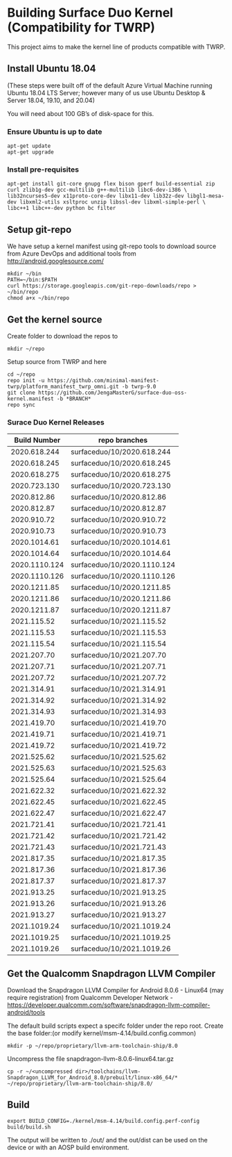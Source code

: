 # Building Surface Duo Kernel (Compatibility for TWRP)

This project aims to make the kernel line of products compatible with TWRP.

## Install Ubuntu 18.04
(These steps were built off of the default Azure Virtual Machine running Ubuntu 18.04 LTS Server; however many of us use Ubuntu Desktop
& Server 18.04, 19.10, and 20.04)

You will need about 100 GB’s of disk-space for this.

### Ensure Ubuntu is up to date

```
apt-get update
apt-get upgrade
```

### Install pre-requisites

```
apt-get install git-core gnupg flex bison gperf build-essential zip curl zlib1g-dev gcc-multilib g++-multilib libc6-dev-i386 \
lib32ncurses5-dev x11proto-core-dev libx11-dev lib32z-dev libgl1-mesa-dev libxml2-utils xsltproc unzip libssl-dev libxml-simple-perl \
libc++1 libc++-dev python bc filter
```

## Setup git-repo

We have setup a kernel manifest using git-repo tools to download source
from Azure DevOps and additional tools from http://android.googlesource.com/

```
mkdir ~/bin
PATH=~/bin:$PATH
curl https://storage.googleapis.com/git-repo-downloads/repo > ~/bin/repo
chmod a+x ~/bin/repo
```

## Get the kernel source
Create folder to download the repos to

```
mkdir ~/repo
```

Setup source from TWRP and here

```
cd ~/repo
repo init -u https://github.com/minimal-manifest-twrp/platform_manifest_twrp_omni.git -b twrp-9.0
git clone https://github.com/JengaMasterG/surface-duo-oss-kernel.manifest -b *BRANCH*
repo sync
```

### Surace Duo Kernel Releases

| Build Number | repo branches |
|-|-|
| 2020.618.244 | surfaceduo/10/2020.618.244 |
| 2020.618.245 | surfaceduo/10/2020.618.245 |
| 2020.618.275 | surfaceduo/10/2020.618.275 |
| 2020.723.130 | surfaceduo/10/2020.723.130 |
| 2020.812.86 | surfaceduo/10/2020.812.86 |
| 2020.812.87 | surfaceduo/10/2020.812.87 |
| 2020.910.72 | surfaceduo/10/2020.910.72 |
| 2020.910.73 | surfaceduo/10/2020.910.73 |
| 2020.1014.61 | surfaceduo/10/2020.1014.61 |
| 2020.1014.64 | surfaceduo/10/2020.1014.64 |
| 2020.1110.124 | surfaceduo/10/2020.1110.124 |
| 2020.1110.126 | surfaceduo/10/2020.1110.126 |
| 2020.1211.85 | surfaceduo/10/2020.1211.85 |
| 2020.1211.86 | surfaceduo/10/2020.1211.86 |
| 2020.1211.87 | surfaceduo/10/2020.1211.87 |
| 2021.115.52 | surfaceduo/10/2021.115.52 |
| 2021.115.53 | surfaceduo/10/2021.115.53 |
| 2021.115.54 | surfaceduo/10/2021.115.54 |
| 2021.207.70 | surfaceduo/10/2021.207.70 |
| 2021.207.71 | surfaceduo/10/2021.207.71 |
| 2021.207.72 | surfaceduo/10/2021.207.72 |
| 2021.314.91 | surfaceduo/10/2021.314.91 |
| 2021.314.92 | surfaceduo/10/2021.314.92 |
| 2021.314.93 | surfaceduo/10/2021.314.93 |
| 2021.419.70 | surfaceduo/10/2021.419.70 |
| 2021.419.71 | surfaceduo/10/2021.419.71 |
| 2021.419.72 | surfaceduo/10/2021.419.72 |
| 2021.525.62 | surfaceduo/10/2021.525.62 |
| 2021.525.63 | surfaceduo/10/2021.525.63 |
| 2021.525.64 | surfaceduo/10/2021.525.64 |
| 2021.622.32 | surfaceduo/10/2021.622.32 |
| 2021.622.45 | surfaceduo/10/2021.622.45 |
| 2021.622.47 | surfaceduo/10/2021.622.47 |
| 2021.721.41 | surfaceduo/10/2021.721.41 |
| 2021.721.42 | surfaceduo/10/2021.721.42 |
| 2021.721.43 | surfaceduo/10/2021.721.43 |
| 2021.817.35 | surfaceduo/10/2021.817.35 |
| 2021.817.36 | surfaceduo/10/2021.817.36 |
| 2021.817.37 | surfaceduo/10/2021.817.37 |
| 2021.913.25 | surfaceduo/10/2021.913.25 |
| 2021.913.26 | surfaceduo/10/2021.913.26 |
| 2021.913.27 | surfaceduo/10/2021.913.27 |
| 2021.1019.24 | surfaceduo/10/2021.1019.24 |
| 2021.1019.25 | surfaceduo/10/2021.1019.25 |
| 2021.1019.26 | surfaceduo/10/2021.1019.26 |

## Get the Qualcomm Snapdragon LLVM Compiler

Download the Snapdragon LLVM Compiler for Android 8.0.6 - Linux64 (may require registration) from Qualcomm Developer Network - https://developer.qualcomm.com/software/snapdragon-llvm-compiler-android/tools 

The default build scripts expect a specifc folder under the repo root. 
Create the base folder:(or modify kernel/msm-4.14/build.config.common)
```
mkdir -p ~/repo/proprietary/llvm-arm-toolchain-ship/8.0
```

Uncompress the file snapdragon-llvm-8.0.6-linux64.tar.gz
```
cp -r ~/<uncompressed dir>/toolchains/llvm-Snapdragon_LLVM_for_Android_8.0/prebuilt/linux-x86_64/* ~/repo/proprietary/llvm-arm-toolchain-ship/8.0/
```

## Build

```
export BUILD_CONFIG=./kernel/msm-4.14/build.config.perf-config
build/build.sh
```

The output will be written to ./out/ and the out/dist can be used on the device or with an AOSP build environment.

